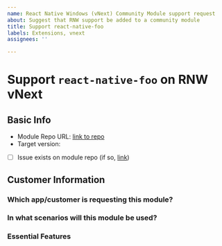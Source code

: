 ```yaml
---
name: React Native Windows (vNext) Community Module support request
about: Suggest that RNW support be added to a community module
title: Support react-native-foo
labels: Extensions, vnext
assignees: ''

---
```


<!-- This Issue template helps us track which modules need to work with React Native for Windows. If you have found a community module that doesn't yet work with React Native for Windows, fill out the Issue fields below! -->

# Support `react-native-foo` on RNW vNext
<!-- Update the react-native-foo text with the module name -->

## Basic Info
- Module Repo URL: [link to repo]()
- Target version: 
- [ ] Issue exists on module repo (if so, [link]())
<!-- If the community module repo already has an issue tracking adding React Native Support, please check this box and link to it. -->

## Customer Information

### Which app/customer is requesting this module?

### In what scenarios will this module be used?
<!-- Please detail how the app/customer will use the module. Please include screenshots/mockups/wireframes if possible. -->

### Essential Features
<!-- Please enumerate which features of the module are required. For example, you may be using a map module and you only need the 'pinning' functionality and NOT the turn-by-turn direction functionality.  -->
